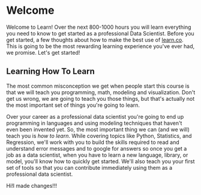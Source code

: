 # Welcome

Welcome to Learn! Over the next 800-1000 hours you will learn everything you need to know to get started as a professional Data Scientist. Before you get started, a few thoughts about how to make the best use of [learn.co](learn.co). This is going to be the most rewarding learning experience you've ever had, we promise. Let's get started!

## Learning How To Learn

The most common misconception we get when people start this course is that we will teach you programming, math, modeling and visualization. Don't get us wrong, we are going to teach you those things, but that's actually not the most important set of things you're going to learn.

Over your career as a professional data scientist you're going to end up programming in languages and using modeling techniques that haven't even been invented yet. So, the most important thing we can (and we will) teach you is _how to learn_. While covering topics like Python, Statistics, and Regression, we'll work with you to build the skills required to read and understand error messages and to google for answers so once you get a job as a data scientist, when you have to learn a new language, library, or model, you'll know how to quickly get started. We'll also teach you your first set of tools so that you can contribute immediately using them as a professional data scientist.

Hi!I made changes!!!